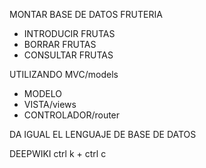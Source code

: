 MONTAR
BASE DE DATOS
FRUTERIA
 - INTRODUCIR FRUTAS
 - BORRAR FRUTAS
 - CONSULTAR FRUTAS

UTILIZANDO MVC/models
- MODELO
- VISTA/views
- CONTROLADOR/router

DA IGUAL EL LENGUAJE DE BASE DE DATOS

DEEPWIKI
ctrl k + ctrl c